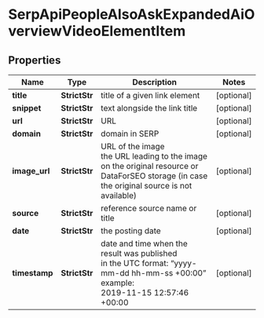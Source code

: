 # SerpApiPeopleAlsoAskExpandedAiOverviewVideoElementItem


## Properties

| Name | Type | Description | Notes |
|------------ | ------------- | ------------- | -------------|
**title** | **StrictStr** | title of a given link element |[optional]|
**snippet** | **StrictStr** | text alongside the link title |[optional]|
**url** | **StrictStr** | URL |[optional]|
**domain** | **StrictStr** | domain in SERP |[optional]|
**image_url** | **StrictStr** | URL of the image<br>the URL leading to the image on the original resource or DataForSEO storage (in case the original source is not available) |[optional]|
**source** | **StrictStr** | reference source name or title |[optional]|
**date** | **StrictStr** | the posting date |[optional]|
**timestamp** | **StrictStr** | date and time when the result was published<br>in the UTC format: “yyyy-mm-dd hh-mm-ss +00:00”<br>example:<br>2019-11-15 12:57:46 +00:00 |[optional]|